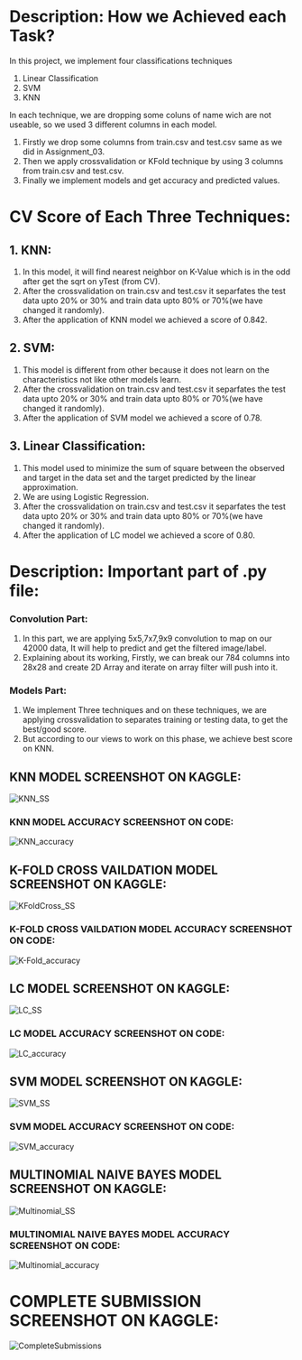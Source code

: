 # Description: How we Achieved each Task?


In this project, we implement four classifications techniques


 1.  Linear Classification 
 2.  SVM 
 3.  KNN 

In each technique, we are dropping some coluns of name wich are not useable, so we used 3 different columns in each model.
   1. Firstly we drop some columns from train.csv and test.csv same as we did in Assignment_03.
   2. Then we apply crossvalidation or KFold technique by using 3 columns from train.csv and test.csv.
   3. Finally we implement models and get accuracy and predicted values.




# CV Score of Each Three Techniques: #

## 1. KNN: ##

1. In this model, it will find nearest neighbor on K-Value which is in the odd after get the sqrt on yTest (from CV).
2. After the crossvalidation on train.csv and test.csv it separfates the test data upto 20% or 30% and train data upto 80% or 70%(we have changed it randomly).
3. After the application of KNN model we achieved a score of 0.842.



## 2. SVM: ##

1. This model is different from other because it does not learn on the characteristics not like other models learn.
2. After the crossvalidation on train.csv and test.csv it separfates the test data upto 20% or 30% and train data upto 80% or 70%(we have changed it randomly).
3. After the application of SVM model we achieved a score of 0.78.


## 3. Linear Classification: ##

1. This model used to minimize the sum of square between  the observed and target in the data set and the target predicted by the linear approximation.
2. We are using Logistic Regression.
3. After the crossvalidation on train.csv and test.csv it separfates the test data upto 20% or 30% and train data upto 80% or 70%(we have changed it randomly).
4. After the application of LC model we achieved a score of 0.80.





# Description: Important part of .py file: #


### Convolution Part: ###

1. In this part, we are applying 5x5,7x7,9x9 convolution to map on our 42000 data, It will help to predict and get the filtered image/label.
2. Explaining about its working, Firstly, we can break our 784 columns into 28x28 and create 2D Array and iterate on array filter will push into it.


### Models Part: ###

1. We implement Three techniques and on these techniques, we are applying crossvalidation to separates training or testing data, to get the best/good score.
2. But according to our views to work on this phase, we achieve best score on KNN.









## KNN MODEL SCREENSHOT ON KAGGLE:
![KNN_SS](https://user-images.githubusercontent.com/61589430/126374521-258e8ef6-bda6-479d-b87d-71f9a19073c7.JPG)

### KNN MODEL ACCURACY SCREENSHOT ON CODE:
![KNN_accuracy](https://user-images.githubusercontent.com/61589430/126375551-bb086e5b-204b-40dd-9344-e1531089b9e2.JPG)


## K-FOLD CROSS VAILDATION MODEL SCREENSHOT ON KAGGLE:
![KFoldCross_SS](https://user-images.githubusercontent.com/61589430/126375613-87e6a651-4b25-4367-aeda-b857daea7f98.JPG)

### K-FOLD CROSS VAILDATION MODEL ACCURACY SCREENSHOT ON CODE:
![K-Fold_accuracy](https://user-images.githubusercontent.com/61589430/126375657-fc4ac019-6fc1-44be-a8db-10a6891267e9.JPG)


## LC MODEL SCREENSHOT ON KAGGLE:
![LC_SS](https://user-images.githubusercontent.com/49693169/126375868-ee00b2e3-d3d6-4dc7-8f85-5a9cd85f8381.JPG)

### LC MODEL ACCURACY SCREENSHOT ON CODE:
![LC_accuracy](https://user-images.githubusercontent.com/49693169/126375902-c236e7e4-9406-4d94-af54-27d8d187922a.JPG)


## SVM MODEL SCREENSHOT ON KAGGLE:
![SVM_SS](https://user-images.githubusercontent.com/49693169/126375933-e5c9da6b-691c-4e57-a8f5-bb83967ddd4c.JPG)

### SVM MODEL ACCURACY SCREENSHOT ON CODE:
![SVM_accuracy](https://user-images.githubusercontent.com/49693169/126375957-f20a478d-8fab-41f5-9afd-712511b7463e.JPG)


## MULTINOMIAL NAIVE BAYES MODEL SCREENSHOT ON KAGGLE:
![Multinomial_SS](https://user-images.githubusercontent.com/49693169/126376014-298a66bb-888d-4ff1-8c18-9baa39b15979.JPG)

### MULTINOMIAL NAIVE BAYES MODEL ACCURACY SCREENSHOT ON CODE:
![Multinomial_accuracy](https://user-images.githubusercontent.com/49693169/126376027-3898dec6-a2d9-4086-b93a-0c7eeadcba74.JPG)

# COMPLETE SUBMISSION SCREENSHOT ON KAGGLE:
![CompleteSubmissions](https://user-images.githubusercontent.com/61589430/126376216-e71e654b-178e-4d38-b2a6-680676d8250a.JPG)
